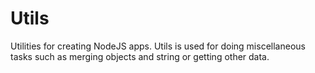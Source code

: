 # Utils
Utilities for creating NodeJS apps.
Utils is used for doing miscellaneous tasks such as merging objects and string or getting other data.

